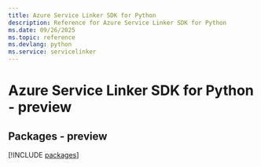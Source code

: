 ```yaml
---
title: Azure Service Linker SDK for Python
description: Reference for Azure Service Linker SDK for Python
ms.date: 09/26/2025
ms.topic: reference
ms.devlang: python
ms.service: servicelinker
---
```

# Azure Service Linker SDK for Python - preview
## Packages - preview
[!INCLUDE [packages](service-linker-index.md)]